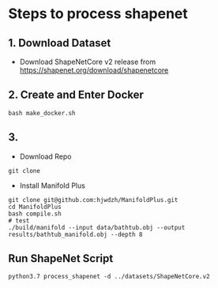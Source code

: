 # Steps to process shapenet

## 1. Download Dataset

- Download ShapeNetCore v2 release from https://shapenet.org/download/shapenetcore

## 2. Create and Enter Docker

```
bash make_docker.sh
```

## 3. 

- Download Repo

```
git clone 
```

- Install Manifold Plus

```
git clone git@github.com:hjwdzh/ManifoldPlus.git
cd ManifoldPlus
bash compile.sh
# test
./build/manifold --input data/bathtub.obj --output results/bathtub_manifold.obj --depth 8
```

## Run ShapeNet Script

```
python3.7 process_shapenet -d ../datasets/ShapeNetCore.v2
```